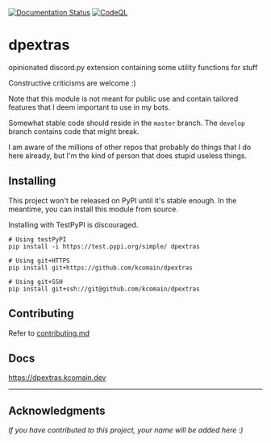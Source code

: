[![Documentation Status](https://readthedocs.org/projects/dpextras/badge/?version=latest)](http://dpextras.kcomain.dev/en/latest/?badge=latest)
[![CodeQL](https://github.com/kcomain/dpextras/actions/workflows/codeql-analysis.yml/badge.svg)](https://github.com/kcomain/dpextras/actions/workflows/codeql-analysis.yml)

# dpextras
opinionated discord.py extension containing some utility functions for stuff

Constructive criticisms are welcome :)

Note that this module is not meant for public use and contain tailored features that I deem important to use in my bots.

Somewhat stable code should reside in the `master` branch. The `develop` branch contains code that might break.

I am aware of the millions of other repos that probably do things that I do here already, but I'm the kind of person
that does stupid useless things.

## Installing
This project won't be released on PyPI until it's stable enough. In the meantime, you can install this module from 
source.

Installing with TestPyPI is discouraged.

```shell
# Using testPyPI
pip install -i https://test.pypi.org/simple/ dpextras

# Using git+HTTPS
pip install git+https://github.com/kcomain/dpextras

# Using git+SSH
pip install git+ssh://git@github.com/kcomain/dpextras
```

## Contributing
Refer to [contributing.md](./contributing.md)

## Docs
https://dpextras.kcomain.dev
<hr>

## Acknowledgments 
*If you have contributed to this project, your name will be added here :)*
